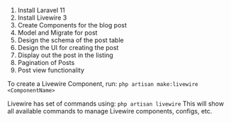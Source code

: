 1. Install Laravel 11
2. Install Livewire 3
3. Create Components for the blog post
4. Model and Migrate for post
5. Design the schema of the post table
6. Design the UI for creating the post
7. Display out the post in the listing
8. Pagination of Posts
9. Post view functionality

To create a Livewire Component, run:
`php artisan make:livewire <ComponentName>`

Livewire has set of commands using:
`php artisan livewire`
This will show all available commands to manage Livewire components, configs, etc.
